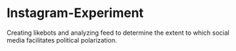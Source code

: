 # Instagram-Experiment
 Creating likebots and analyzing feed to determine the extent to which social media facilitates political polarization.
